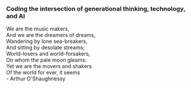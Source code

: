 
### Coding the intersection of generational thinking, technology, and AI

We are the music makers,\
    And we are the dreamers of dreams,\
Wandering by lone sea-breakers,\
    And sitting by desolate streams;\
World-losers and world-forsakers,\
    On whom the pale moon gleams:\
Yet we are the movers and shakers\
    Of the world for ever, it seems\
                         - Arthur O'Shaughnessy
